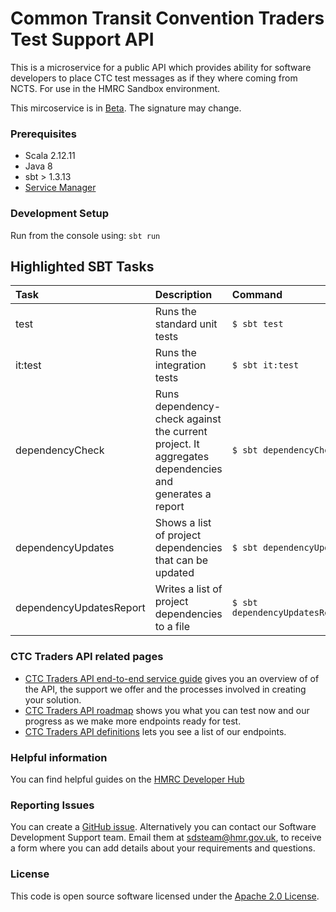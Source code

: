 
# Common Transit Convention Traders Test Support API

This is a microservice for a public API which provides ability for software developers to place CTC test messages as if they where coming from NCTS. For use in the  HMRC Sandbox environment.

This mircoservice is in [Beta](https://www.gov.uk/help/beta). The signature may change. 


### Prerequisites   
- Scala 2.12.11
- Java 8
- sbt > 1.3.13
- [Service Manager](https://github.com/hmrc/service-manager)

### Development Setup

Run from the console using: `sbt run`

## Highlighted SBT Tasks
Task | Description | Command
:-------|:------------|:-----
test | Runs the standard unit tests | ```$ sbt test```
it:test  | Runs the integration tests | ```$ sbt it:test ```
dependencyCheck | Runs dependency-check against the current project. It aggregates dependencies and generates a report | ```$ sbt dependencyCheck```
dependencyUpdates |  Shows a list of project dependencies that can be updated | ```$ sbt dependencyUpdates```
dependencyUpdatesReport | Writes a list of project dependencies to a file | ```$ sbt dependencyUpdatesReport```

### CTC Traders API related pages

- [CTC Traders API end-to-end service guide](https://developer.service.hmrc.gov.uk/guides/common-transit-convention-traders-service-guide) gives you an overview of  of the API, the support we offer and the processes involved in creating your solution.
- [CTC Traders API roadmap](https://developer.service.hmrc.gov.uk/roadmaps/common-transit-convention-traders-roadmap) shows you what you can test now and our progress as we make more endpoints ready for test.
- [CTC Traders API definitions](https://developer.service.hmrc.gov.uk/api-documentation/docs/api/service/common-transit-convention-traders/1.0) lets you see a list of our endpoints.

### Helpful information

You can find helpful guides on the [HMRC Developer Hub](https://developer.service.hmrc.gov.uk/api-documentation/docs/using-the-hub)

### Reporting Issues

You can create a [GitHub issue](https://github.com/hmrc/common-transit-convention-traders/issues). Alternatively you can contact our Software Development Support team. Email them at sdsteam@hmr.gov.uk, to receive a form where you can add details about your requirements and questions.

### License

This code is open source software licensed under the [Apache 2.0 License]("http://www.apache.org/licenses/LICENSE-2.0.html").
